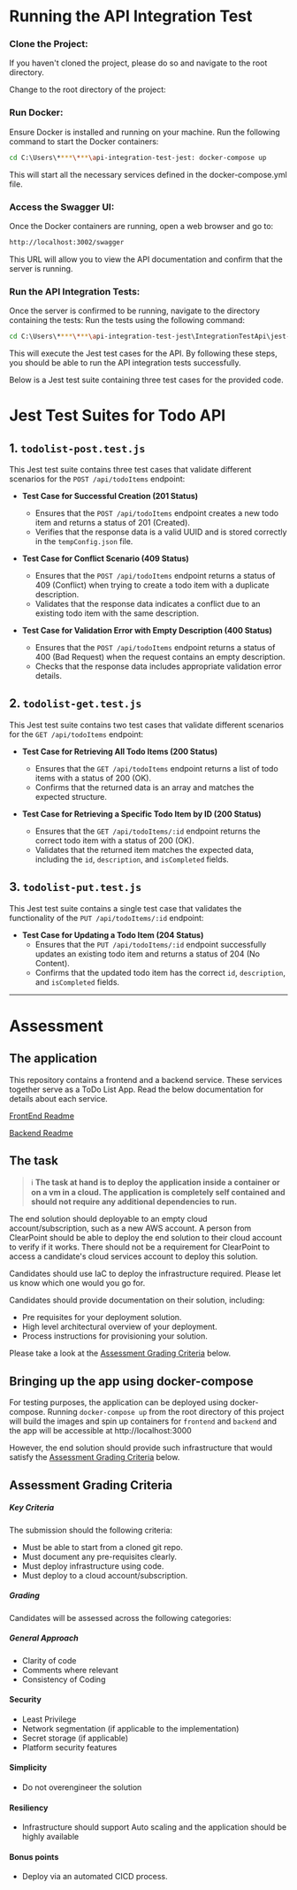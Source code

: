 # Running the API Integration Test
### Clone the Project:

If you haven't cloned the project, please do so and navigate to the root directory.

Change to the root directory of the project:
### Run Docker:

Ensure Docker is installed and running on your machine.
Run the following command to start the Docker containers:
```sh
cd C:\Users\****\***\api-integration-test-jest: docker-compose up
```

This will start all the necessary services defined in the docker-compose.yml file.
### Access the Swagger UI:
Once the Docker containers are running, open a web browser and go to:
```sh
http://localhost:3002/swagger
```

This URL will allow you to view the API documentation and confirm that the server is running.

### Run the API Integration Tests:

Once the server is confirmed to be running, navigate to the directory containing the tests:
Run the tests using the following command:
```sh
cd C:\Users\****\***\api-integration-test-jest\IntegrationTestApi\jest-test:npm test
```

This will execute the Jest test cases for the API.
By following these steps, you should be able to run the API integration tests successfully.

Below is a Jest test suite containing three test cases for the provided code. 
# Jest Test Suites for Todo API

## 1. `todolist-post.test.js`
This Jest test suite contains three test cases that validate different scenarios for the `POST /api/todoItems` endpoint:

- **Test Case for Successful Creation (201 Status)**
  - Ensures that the `POST /api/todoItems` endpoint creates a new todo item and returns a status of 201 (Created).
  - Verifies that the response data is a valid UUID and is stored correctly in the `tempConfig.json` file.

- **Test Case for Conflict Scenario (409 Status)**
  - Ensures that the `POST /api/todoItems` endpoint returns a status of 409 (Conflict) when trying to create a todo item with a duplicate description.
  - Validates that the response data indicates a conflict due to an existing todo item with the same description.

- **Test Case for Validation Error with Empty Description (400 Status)**
  - Ensures that the `POST /api/todoItems` endpoint returns a status of 400 (Bad Request) when the request contains an empty description.
  - Checks that the response data includes appropriate validation error details.

## 2. `todolist-get.test.js`
This Jest test suite contains two test cases that validate different scenarios for the `GET /api/todoItems` endpoint:

- **Test Case for Retrieving All Todo Items (200 Status)**
  - Ensures that the `GET /api/todoItems` endpoint returns a list of todo items with a status of 200 (OK).
  - Confirms that the returned data is an array and matches the expected structure.

- **Test Case for Retrieving a Specific Todo Item by ID (200 Status)**
  - Ensures that the `GET /api/todoItems/:id` endpoint returns the correct todo item with a status of 200 (OK).
  - Validates that the returned item matches the expected data, including the `id`, `description`, and `isCompleted` fields.

## 3. `todolist-put.test.js`
This Jest test suite contains a single test case that validates the functionality of the `PUT /api/todoItems/:id` endpoint:

- **Test Case for Updating a Todo Item (204 Status)**
  - Ensures that the `PUT /api/todoItems/:id` endpoint successfully updates an existing todo item and returns a status of 204 (No Content).
  - Confirms that the updated todo item has the correct `id`, `description`, and `isCompleted` fields.
  
-----
# Assessment

## The application
This repository contains a frontend and a backend service. These services together serve as a ToDo List App.
Read the below documentation for details about each service.

[FrontEnd Readme](Frontend/README.md)

[Backend Readme](Backend/TodoList.Api/README.md)

## The task
> ℹ️ **The task at hand is to deploy the application inside a container or on a vm in a cloud. The application is completely self contained and should not require any additional dependencies to run.**

The end solution should deployable to an empty cloud account/subscription, such as a new AWS account. A person from ClearPoint should be able to deploy the end solution to their cloud account to verify if it works. There should not be a requirement for ClearPoint to access a candidate's cloud services account to deploy this solution.

Candidates should use IaC to deploy the infrastructure required. Please let us know which one would you go for.

Candidates should provide documentation on their solution, including:

* Pre requisites for your deployment solution.
* High level architectural overview of your deployment.
* Process instructions for provisioning your solution.

Please take a look at the [Assessment Grading Criteria](#-assessment-grading-criteria) below.

## Bringing up the app using docker-compose

For testing purposes, the application can be deployed using docker-compose. Running `docker-compose up` from the root directory of this project will build the images and spin up containers for `frontend` and `backend` and the app will be accessible at http://localhost:3000

However, the end solution should provide such infrastructure that would satisfy the [Assessment Grading Criteria](#-assessment-grading-criteria) below.

## Assessment Grading Criteria

##### Key Criteria

The submission should the following criteria:

* Must be able to start from a cloned git repo.
* Must document any pre-requisites clearly.
* Must deploy infrastructure using code.
* Must deploy to a cloud account/subscription.

##### Grading

Candidates will be assessed across the following categories:

##### General Approach

* Clarity of code
* Comments where relevant
* Consistency of Coding

#### Security

* Least Privilege
* Network segmentation (if applicable to the implementation)
* Secret storage (if applicable)
* Platform security features

#### Simplicity

* Do not overengineer the solution

#### Resiliency

* Infrastructure should support Auto scaling and the application should be highly available

#### Bonus points

* Deploy via an automated CICD process.

